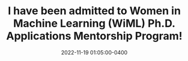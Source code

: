 ---
layout: post
title: I have been admitted to Women in Machine Learning (WiML) Ph.D. Applications Mentorship Program!
date: 2022-11-19 01:05:00-0400
inline: false
---